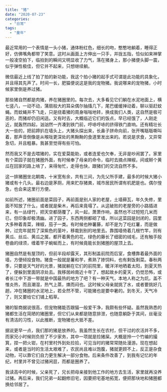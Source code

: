 ```yaml
---
title: "猪"
date: "2020-07-23"
categories: 
  - "日常"
tags: 
  - "童年"
---
```


最近常用的一个表情是一头小猪，通体粉红色，细长的吻，憨憨地躺着，睡得正好，仿佛嘴角都带了笑意。这时从画面上方伸出一只手，并拢五指，恰似如来神掌一般凌空拍下，临拍到的瞬间又明显收了力气，落在猪身上，那小猪便头脚一震，似乎弹性极佳，但它并不起来，只想继续躺。
<!-- more -->

微信最近上线了拍了拍的新功能，我这个拍小猪的起手式可谓是此功能的具象化，并且得其先声了。时间一长，肥猫便说这是我的宠物猪。我说哪来的宠物猪，小时候家里倒是养过猪。

那些猪自然都是肉猪，养在猪圈里的。每次去，大多看见它们躺在水泥地面上，横七竖八，一动不动，蒲扇般大的耳朵偶尔抽搐几下，尾巴缓缓掸动着，聊以驱赶蚊蝇。而蚊蝇并不飞走，只是绕着猪的周身嗡嗡地转，换成我们人类，这自然是极可恶的，而猪却仍旧闲适。又有时去，大概临近它们的饭点，早已经饿了，人刚走近，就轰然四起，汹汹然一齐凑到铁门前，哼哧哼哧的挤得铁门直响。还有精壮长大一些的，把前蹄扒在墙头上，大猪头探出来，长鼻子拼命向前，张开嘴聒聒嘶叫着，那声音倒像是从喉咙更深处的黑黝黝的食道里发出来的。若说是求食，又异常急切，并且粗暴。我甚至觉得有些可怕。

然而我又不是去喂猪的，实在爱莫能助，或者连爱也欠奉，无非是吵闹罢了。家里有个菜园子就在猪圈外面，有时候奉了母亲的命令，临时去摘点辣椒，间或掰个黄瓜在回家的路上啃了，来得匆忙，走得也快，跟猪们的交流自然不多。

这一排猪圈坐北朝南，十米宽有余，共有三间，为先父所手建，最多的时候大猪小猪或有十几头。最右边是茅厕，用来贮存猪粪，城市居民所谓有机肥是也。偶尔惶急，也会来这里行方便。

如前所述，猪圈前面是菜园子，再前面是别人家的老屋，土墙藓瓦，年久失修，里面不知放了什么，或者就是柴木，再后来竟塌了。从这破败的老屋旁的小路插进来，有一丛绿竹，把天空都荫覆了，风一起，萧萧作响，虽然也不过短短几米而已，但印象却极清幽。进了园子，东西两侧都砌了墙，所以这菜园是封闭的，园里大多种着青菜，辣椒，茄子一类。有时候也种薯藤，却不是为了吃红薯，而是做种，过完年就剪了深紫色的茎叶，移栽到别的地里去。靠围墙倚着几根竹竿，则有黄瓜、丝瓜、黄瓜之属，都开着黄色的花，绿色的藤长了细密的绒毛，还有触手般卷曲的绿须，缠着竿子蜿蜒而上，有时候竟能长到猪圈的屋顶上去。

猪圈自然是有屋顶的，但前半段却露天，其形制盖前院而后室，食槽靠着最外面的墙，方便倾投食物。猪食一般就是薯和芋，煮熟了掺饲料，也有剩饭剩菜。春秋两季，只要是天气好的光景，猪就躺在它们的前院里，暖洋洋地晒着太阳，到夏天热了，便躲到里面阴凉处去。我移居岭南近十年了，想起故乡的夏天，仍觉恐怖，或者长江中下游一带就是中国最热的地方了吧？有一种天气，本地人称之为炕，盖不惟炎热，而且潮湿，热气上蒸，燠而闷也。这时候父母亲就挑了水，或者要挑好几趟，冲在猪圈的水泥地上，若全然不管，可能猪也是要中暑的。到冬天，天气冷了，则又要给它们铺上稻草。

猪的智商据说很高，但宠物猪能否跟猫一般爱干净，我颇有些怀疑。虽然我熟悉的猪都生活在简陋的猪圈里，但它们从来都是随意排泄，也随意躺卧于其间，丝毫没有清洁的习性，以此推断，宠物猪也大抵不差。

据说更早一点，我们那的猪是放养的。我虽然生长在农村，但干过的农活并不多，而家兄小时候则负担了不少家务，其中一项就是捡猪屎。大概是拎一个竹编的撮箕，捏一把火钳，在村里村外到处捡拾，可见当时的猪常常随处漫游。现在想起来，或者是当时的生活太艰难了，农民尚且难以饱腹，猪就更顾不上，反正是杂食动物，可以靠它们自力更生解决一部分食物。后来条件改善了，到我有记忆的年纪，村里并不曾见过猪闲逛，而都是圈养了。

我读高中的时候，父亲死了，兄长把母亲接到他工作的地方去生活，家里就再没养过猪。再后来，我们兄弟一起翻修旧宅，因要把宅基地拓宽，便把那块地和猪圈都换给邻居了。
